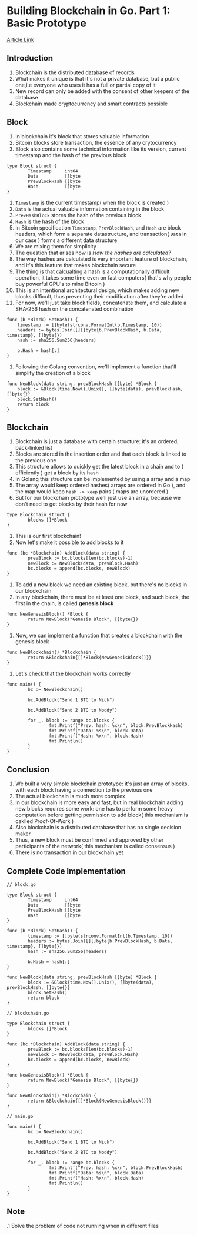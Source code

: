 # Building Blockchain in Go. Part 1: Basic Prototype  
[Article Link](https://jeiwan.net/posts/building-blockchain-in-go-part-1/)

## Introduction 
1. Blockchain is the distributed database of records 
1. What makes it unique is that it's not a private database, but a public one,i.e everyone who uses it has a full or partial copy of it
1. New record can only be added with the consent of other keepers of the database
1. Blockchain made cryptocurrency and smart contracts possible 

## Block 
1. In blockchain it's block that stores valuable information 
1. Bitcoin blocks store transaction, the essence of any crytocurrency 
1. Block also contains some technical information like its version, current timestamp and the hash of the previous block 
``` 
type Block struct {
        Timestamp     int64
        Data          []byte
        PrevBlockHash []byte
        Hash          []byte
}
```
1. `Timestamp` is the current timestamp( when the block is created )
1. `Data` is the actual valuable information containing in the block
1. `PrevHashBlock` stores the hash of the previous block 
1. `Hash` is the hash of the block
1. In Bitcoin specification `Timestamp`, `PrevBlockHash`, and `Hash` are block headers, which form a separate datastructure, and transaction( `Data` in our case ) forms a different data structure 
1. We are mixing them for simplicity
1. The question that arises now is *How the hashes are calculated?*
1. The way hashes are calculated is very important feature of blockchain, and it's this feature that makes blockchain secure
1. The thing is that calcualting a hash is a computationally difficult operation, it takes some time even on fast computers( that's why people buy powerful GPU's to mine Bitcoin )
1. This is an intentional architectural design, which makes adding new blocks difficult, thus preventing their modification after they're added
1. For now, we'll just take block fields, concatenate them, and calculate a SHA-256 hash on the concatenated combination
```
func (b *Block) SetHash() {
	timestamp := []byte(strconv.FormatInt(b.Timestamp, 10))
	headers := bytes.Join([][]byte{b.PrevBlockHash, b.Data, timestamp}, []byte{})
	hash := sha256.Sum256(headers)

	b.Hash = hash[:]
}
```
1. Following the Golang convention, we'll implement a function that'll simplify the creation of a block
```
func NewBlock(data string, prevBlockHash []byte) *Block {
	block := &Block{time.Now().Unix(), []byte(data), prevBlockHash, []byte{}}
	block.SetHash()
	return block
}
```
## Blockchain 
1. Blockchain is just a database with certain structure: it's an ordered, back-linked list
1. Blocks are stored in the insertion order and that each block is linked to the previous one 
1. This structure allows to quickly get the latest block in a chain and to ( efficiently ) get a block by its hash 
1. In Golang this structure can be implemented by using a array and a map
1. The array would keep ordered hashes( arrays are ordered in Go ), and the map would keep `hash -> keep` pairs ( maps are unordered )
1. But for our blockchain prototype we'll just use an array, because we don't need to get blocks by their hash for now 
```
type Blockchain struct {
        blocks []*Block
}
```
1. This is our first blockchain!
1. Now let's make it possible to add blocks to it 
```
func (bc *Blockchain) AddBlock(data string) {
        prevBlock := bc.blocks[len(bc.blocks)-1]
        newBlock := NewBlock(data, prevBlock.Hash)
        bc.blocks = append(bc.blocks, newBlock)
}
```
1. To add a new block we need an existing block, but there's no blocks in our blockchain 
1. In any blockchain, there must be at least one block, and such block, the first in the chain, is called **genesis block**
```
func NewGenesisBlock() *Block {
        return NewBlock("Genesis Block", []byte{})
}
```
1. Now, we can implement a function that creates a blockchain with the genesis block
```
func NewBlockchain() *Blockchain {
        return &Blockchain{[]*Block{NewGenesisBlock()}}
}
```
1. Let's check that the blockchain works correctly 
```
func main() {
        bc := NewBlockchain()

        bc.AddBlock("Send 1 BTC to Nick")

        bc.AddBlock("Send 2 BTC to Noddy")

        for _, block := range bc.blocks {
                fmt.Printf("Prev. hash: %x\n", block.PrevBlockHash)
                fmt.Printf("Data: %s\n", block.Data)
                fmt.Printf("Hash: %x\n", block.Hash)
                fmt.Println()
        }
}
```

## Conclusion 
1. We built a very simple blockchain prototype: it's just an array of blocks, with each block having a connection to the previous one
1. The actual blockchain is much more complex
1. In our blockchain is more easy and fast, but in real blockchain adding new blocks requires some work: one has to perform some heavy computation before getting permission to add block( this mechanism is caklled Proof-Of-Work )
1. Also blockchain is a distributed database that has no single decision maker
1. Thus, a new block must be confirmed and approved by other participants of the network( this mechanism is called consensus ) 
1. There is no transaction in our blockchain yet 

## Complete Code Implementation
```
// block.go

type Block struct {
        Timestamp     int64
        Data          []byte
        PrevBlockHash []byte
        Hash          []byte
}

func (b *Block) SetHash() {
        timestamp := []byte(strconv.FormatInt(b.Timestamp, 10))
        headers := bytes.Join([][]byte{b.PrevBlockHash, b.Data, timestamp}, []byte{})
        hash := sha256.Sum256(headers)

        b.Hash = hash[:]
}

func NewBlock(data string, prevBlockHash []byte) *Block {
        block := &Block{time.Now().Unix(), []byte(data), prevBlockHash, []byte{}}
        block.SetHash()
        return block
}
```

```
// blockchain.go

type Blockchain struct {
        blocks []*Block
}

func (bc *Blockchain) AddBlock(data string) {
        prevBlock := bc.blocks[len(bc.blocks)-1]
        newBlock := NewBlock(data, prevBlock.Hash)
        bc.blocks = append(bc.blocks, newBlock)
}

func NewGenesisBlock() *Block {
        return NewBlock("Genesis Block", []byte{})
}

func NewBlockchain() *Blockchain {
        return &Blockchain{[]*Block{NewGenesisBlock()}}
}
```

```
// main.go

func main() {
        bc := NewBlockchain()

        bc.AddBlock("Send 1 BTC to Nick")

        bc.AddBlock("Send 2 BTC to Noddy")

        for _, block := range bc.blocks {
                fmt.Printf("Prev. hash: %x\n", block.PrevBlockHash)
                fmt.Printf("Data: %s\n", block.Data)
                fmt.Printf("Hash: %x\n", block.Hash)
                fmt.Println()
        }
}
```

## Note
.1 Solve the problem of code not running when in different files
